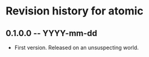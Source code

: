 # Revision history for atomic

## 0.1.0.0 -- YYYY-mm-dd

* First version. Released on an unsuspecting world.
